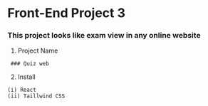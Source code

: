 # Front-End Project 3

### This project looks like exam view in any online website


1. Project Name 
```
 ### Quiz web

```
2. Install 
```
(i) React
(ii) Taillwind CSS

```

